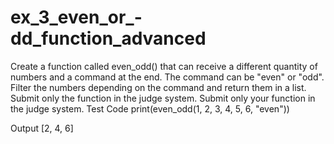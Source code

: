 # ex_3_even_or_-dd_function_advanced
Create a function called even_odd() that can receive a different quantity of numbers and a command at the end. The command can be "even" or "odd". Filter the numbers depending on the command and return them in a list. Submit only the function in the judge system.
Submit only your function in the judge system.
Test Code
print(even_odd(1, 2, 3, 4, 5, 6, "even"))

Output
[2, 4, 6]

